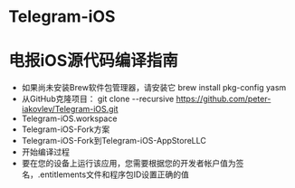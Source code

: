 # Telegram-iOS
# 电报iOS源代码编译指南
* 如果尚未安装Brew软件包管理器，请安装它
  brew install pkg-config yasm
* 从GitHub克隆项目：
  git clone --recursive https://github.com/peter-iakovlev/Telegram-iOS.git
* Telegram-iOS.workspace
* Telegram-iOS-Fork方案
* Telegram-iOS-Fork到Telegram-iOS-AppStoreLLC
* 开始编译过程
* 要在您的设备上运行该应用，您需要根据您的开发者帐户值为签名，.entitlements文件和程序包ID设置正确的值
